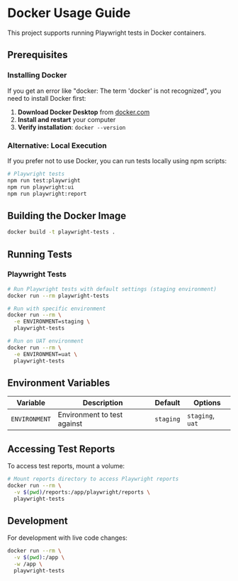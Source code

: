 # Docker Usage Guide

This project supports running Playwright tests in Docker containers.

## Prerequisites

### Installing Docker

If you get an error like "docker: The term 'docker' is not recognized", you need to install Docker first:

1. **Download Docker Desktop** from [docker.com](https://www.docker.com/products/docker-desktop/)
2. **Install and restart** your computer
3. **Verify installation**: `docker --version`

### Alternative: Local Execution

If you prefer not to use Docker, you can run tests locally using npm scripts:

```bash
# Playwright tests
npm run test:playwright
npm run playwright:ui
npm run playwright:report
```

## Building the Docker Image

```bash
docker build -t playwright-tests .
```

## Running Tests

### Playwright Tests

```bash
# Run Playwright tests with default settings (staging environment)
docker run --rm playwright-tests

# Run with specific environment
docker run --rm \
  -e ENVIRONMENT=staging \
  playwright-tests

# Run on UAT environment
docker run --rm \
  -e ENVIRONMENT=uat \
  playwright-tests
```

## Environment Variables

| Variable | Description | Default | Options |
|----------|-------------|---------|---------|
| `ENVIRONMENT` | Environment to test against | `staging` | `staging`, `uat` |

## Accessing Test Reports

To access test reports, mount a volume:

```bash
# Mount reports directory to access Playwright reports
docker run --rm \
  -v $(pwd)/reports:/app/playwright/reports \
  playwright-tests
```

## Development

For development with live code changes:

```bash
docker run --rm \
  -v $(pwd):/app \
  -w /app \
  playwright-tests
```
